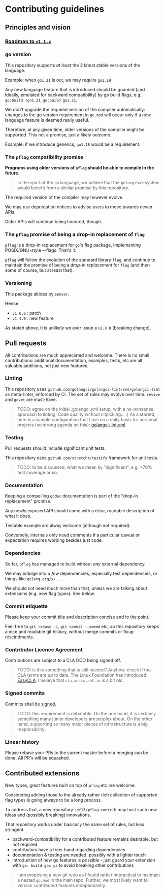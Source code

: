 # Contributing guidelines

## Principles and vision

### [Roadmap to `v1.1.x`](./ROADMAP.md)

### go version

This repository supports _at least_ the 2 latest stable versions of the language.

Example: when `go1.21` is out, we may require `go1.19`

Any new language feature that is introduced should be guarded (and ideally, emulated for backward compatibility)
by go build flags, e.g. `go:build !go1.21`, `go:build go1.21`.

We don't upgrade the required version of the compiler automatically:
changes to the go version requirement in `go.mod` will occur only if a new language feature is deemed really useful.

Therefore, at any given time, older versions of the compiler might be supported. This not a promise, just a likely outcome.

Example: if we introduce generics, `go1.18` would be a requirement.

### The `pflag` compatibility promise

**Programs using older versions of `pflag` should be able to compile in the future.**

> In the spirit of the `go` language, we believe that the `golang` eco-system would benefit from a similar promise by this repository.

The required version of the compiler may however evolve.

We may use deprecation notices to advise users to move towards newer APIs.

Older APIs will continue being honored, though.

### The `pflag` promise of being a drop-in replacement of `flag`

`pflag` is a drop-in replacement for `go`'s flag package, implementing
POSIX/GNU-style --flags. That's it.

`pflag` will follow the evolution of the standard library `flag`, and continue to maintain the promise of being
a _drop-in replacement_ for `flag` (and then some of course, but at least that).

### Versioning

This package abides by `semver`.

Hence:
* `v1.0.6` : patch
* `v1.1.0` : new feature

As stated above, it is unlikely we ever issue a `v2.0.0` (breaking change).

## Pull requests

All contributions are much appreciated and welcome. There is no small contributions: additional documentation, examples, 
tests, etc are all valuable additions, not just new features.

### Linting

This repository uses `github.com/golangci/golangci-lint/cmd/golangci-lint` as meta-linter, enforced by CI.
The set of rules may evolve over time. `revive` and `govet` are must-have.

> TODO: agree on the initial .golangci.yml setup, with a no-nonsense approach to linting. Code quality without nitpicking... :)
> As a started, here is a sample configuration that I use on a daily basis for personal projects (no strong agenda on this):
> [golangci-lint.yml](https://github.com/fredbi/gflag/blob/master/.golangci.yml).

### Testing

Pull requests should include significant unit tests.

This repository uses `github.com/stretchr/testify` framework for unit tests.

> TODO: to be discussed, what we mean by "significant", e.g. >70% test coverage or so.

### Documentation

Keeping a compelling `godoc` documentation is part of the "drop-in replacement" promise.

Any newly exposed API should come with a clear, readable description of what it does.

Testable example are alway welcome (although not required).

Conversely, internals only need comments if a particular caveat or expectation requires wording besides just code.

### Dependencies

So far, `pflag` has managed to build without _any_ external dependency.

We may indulge into _a few_ dependencies, especially test dependencies, or things like `golang.org/x/...`.

We should not need much more than that, unless we are talking about extensions (e.g. new flag types). See below.

### Commit etiquette

Please keep your commit title and description concise and to the point.

Feel free to `git rebase -i`, `git commit --amend` etc, so this repository keeps a nice and readable git history,
without merge commits or fixup rescindments.

### Contributor Licence Agreement

Contributions are subject to a CLA DCO being signed off.

> TODO: is this something that is still needed? Anyhow, check if the CLA terms are up to date.
> The Linux Foundation has introduced [EasyCLA](https://docs.linuxfoundation.org/lfx/easycla).
> I believe that `cla.assistant.io` is a bit old.

### Signed commits

Commits shall be [signed](https://docs.github.com/en/authentication/managing-commit-signature-verification/signing-commits).

> TODO: this requirement is debatable.
> On the one hand, it is certainly something many junior developers are perplex about.
> On the other hand, supporting so many major pieces of infrastructure is a big responsibility.

### Linear history

Please rebase your PRs to the current master before a merging can be done. All PR's will be squashed.

## Contributed extensions

New types, great features built on top of `pflag` etc are welcome.

Considering adding those to the already rather rich collection of supported flag types is going always to be a long process.

To address that, a new repository `spf13/pflag-contrib` may host such new ideas and (possibly breaking) innovations.

That repository works under basically the same set of rules, but less stringent.

* backward-compatibility for a contributed feature remains desirable, but not required
* contributors have a freer hand regarding dependencies
* documentation & testing are needed, possibly with a lighter touch
* introduction of new go features is possible - just guard your extension with `go: build gox.yz` 
  to avoid breaking other contributions

> I am proposing a new git repo as I found rather impractical to maintain a nested `go.mod` in the main repo.
> Further, we most likely want to version contributed features independantly.
